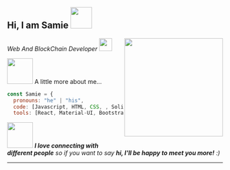 
<h2> Hi, I am Samie <img src="https://media.giphy.com/media/mGcNjsfWAjY5AEZNw6/giphy.gif" width="50"></h2>
<img align='right' src="https://media.giphy.com/media/ieyl9zmCjO4b4t6qoY/giphy.gif" width="230">
<p><em>Web And BlockChain Developer  <a href="http://www.unb.br"></a><img src="https://media.giphy.com/media/fYSnHlufseco8Fh93Z/giphy.gif" width="30"></br>
</em></p>


<img src="https://media.giphy.com/media/QTfX9Ejfra3ZmNxh6B/giphy.gif" width="60"> A little more about me...  

```javascript
const Samie = {
  pronouns: "he" | "his",
  code: [Javascript, HTML, CSS, , Solidity, ],
  tools: [React, Material-UI, Bootstrap, JQuery,Tailwind CSS, Three.js,Styled-Components, Docker],
```

<img src="https://media.giphy.com/media/LnQjpWaON8nhr21vNW/giphy.gif" width="60"> <em><b>I love connecting with different people</b> so if you want to say <b>hi, I'll be happy to meet you more!</b> :)</em>

---
